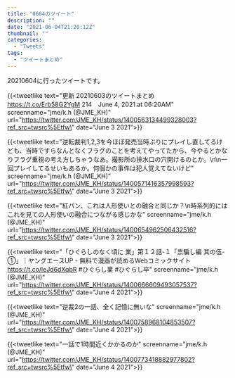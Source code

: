 ```yaml
---
title: "0604のツイート"
description: ""
date: "2021-06-04T21:20:12Z"
thumbnail: ""
categories:
  - "Tweets"
tags:
  - "ツイートまとめ"
---
```

20210604に行ったツイートです。
<!--more-->
{{<tweetlike text=\"更新 20210603のツイートまとめ https://t.co/Erb58G2YgM 214　June 4, 2021 at 06:20AM\" screenname=\"jme/k.h (@JME_KH)\" url=\"https://twitter.com/JME_KH/status/1400563134499328003?ref_src=twsrc%5Etfw\" date=\"June 3 2021\">}}

{{<tweetlike text=\"逆転裁判1,2,3を今ほぼ発売当時ぶりにプレイし直してるけども、当時ですらなんとなくフラグのことを考えてやってたから、今やるとかなりフラグ重視の考え方しちゃうなあ。撮影所の排水口の穴開けるのとか。\n\n一回プレイしてるせいもあるか。何個かの事件は犯人覚えてないけど\" screenname=\"jme/k.h (@JME_KH)\" url=\"https://twitter.com/JME_KH/status/1400571416357998593?ref_src=twsrc%5Etfw\" date=\"June 3 2021\">}}

{{<tweetlike text=\"紅パン、これは人形使いとの融合と同じか？\n時系列的にはこれを見ての人形使いの融合につながる感じかな\" screenname=\"jme/k.h (@JME_KH)\" url=\"https://twitter.com/JME_KH/status/1400654962506432516?ref_src=twsrc%5Etfw\" date=\"June 3 2021\">}}

{{<tweetlike text=\"「ひぐらしのなく頃に 業」第１２話-１「祟騙し編 其の伍-①」｜ヤングエースUP - 無料で漫画が読めるWebコミックサイト https://t.co/leJd6dXqbR #ひぐらし業 #ひぐらし卒\" screenname=\"jme/k.h (@JME_KH)\" url=\"https://twitter.com/JME_KH/status/1400666609493057537?ref_src=twsrc%5Etfw\" date=\"June 4 2021\">}}

{{<tweetlike text=\"逆裁2の一話、全く記憶に無いな\" screenname=\"jme/k.h (@JME_KH)\" url=\"https://twitter.com/JME_KH/status/1400758968104853507?ref_src=twsrc%5Etfw\" date=\"June 4 2021\">}}

{{<tweetlike text=\"一話で1時間近くかかるのか\" screenname=\"jme/k.h (@JME_KH)\" url=\"https://twitter.com/JME_KH/status/1400773418882977802?ref_src=twsrc%5Etfw\" date=\"June 4 2021\">}}

